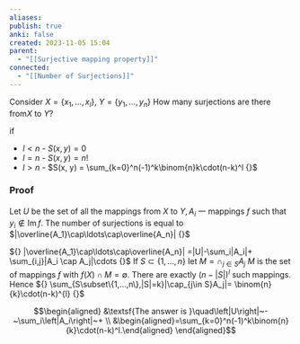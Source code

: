 ```yaml
---
aliases: 
publish: true
anki: false
created: 2023-11-05 15:04
parent:
  - "[[Surjective mapping property]]"
connected:
  - "[[Number of Surjections]]"
---
```

Consider ${} X=\{x_1,\ldots,x_l\} {}$, $Y=\{y_1,\ldots,y_n\} {}$
How many surjections are there from$X {}$  to $Y? {}$ 

if
- $l < n {}$ - $S(x, y) = 0 {}$
- ${} l = n {}$ - $S(x, y) = n! {}$
- ${} l > n {}$ - $S(x, y) = \sum_{k=0}^n(-1)^k\binom{n}k\cdot(n-k)^l {}$ 

### Proof
Let ${} U$ be the set of all the mappings
from $X$ to $Y,A_i$ 一 mappings $f$ such that $y_i\not\in\operatorname{Im}f.$
The number of surjections is equal to $|\overline{A_1}\cap\ldots\cap\overline{A_n}| {}$

${} |\overline{A_1}\cap\ldots\cap\overline{A_n}| =|U|-\sum_i|A_i|+ \sum_{i,j}|A_i \cap A_j|\cdots {}$
If $S\subset\{1,\ldots,n\}$  Iet  $M=\cap_{j\in S}A_j {}$
$M {}$ is the set of mappings $f {}$ with $f(X)\cap M=\emptyset. {}$
There are exactly ${} (n-|S|)^l {}$  such mappings.
Hence ${} \sum_{S\subset\{1,...,n\},|S|=k}|\cap_{j\in S}A_j|= \binom{n}{k}\cdot(n-k)^{l} {}$

$$\begin{aligned}
&\textsf{The answer is }\quad\left|U\right|~-~\sum_i\left|A_i\right|~+ \\
&\begin{aligned}=\sum_{k=0}^n(-1)^k\binom{n}{k}\cdot(n-k)^l.\end{aligned}
\end{aligned}$$











